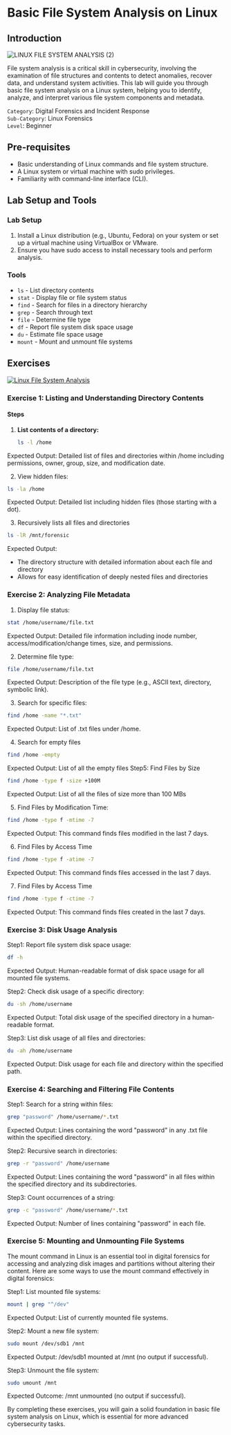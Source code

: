 # Basic File System Analysis on Linux

## Introduction
![LINUX FILE SYSTEM ANALYSIS (2)](https://github.com/user-attachments/assets/cba57d46-96e3-4547-a980-b1b3386f7ecd)

File system analysis is a critical skill in cybersecurity, involving the examination of file structures and contents to detect anomalies, recover data, and understand system activities. This lab will guide you through basic file system analysis on a Linux system, helping you to identify, analyze, and interpret various file system components and metadata.   

`Category`: Digital Forensics and Incident Response   
`Sub-Category`: Linux Forensics   
`Level`: Beginner   

## Pre-requisites

- Basic understanding of Linux commands and file system structure.
- A Linux system or virtual machine with sudo privileges.
- Familiarity with command-line interface (CLI).

## Lab Setup and Tools

### Lab Setup

1. Install a Linux distribution (e.g., Ubuntu, Fedora) on your system or set up a virtual machine using VirtualBox or VMware.
2. Ensure you have sudo access to install necessary tools and perform analysis.

### Tools

- `ls` - List directory contents
- `stat` - Display file or file system status
- `find` - Search for files in a directory hierarchy
- `grep` - Search through text
- `file` - Determine file type
- `df` - Report file system disk space usage
- `du` - Estimate file space usage
- `mount` - Mount and unmount file systems

## Exercises

[![Linux File System Analysis](https://img.youtube.com/vi/6Z8gRMZCg5c/0.jpg)](https://www.youtube.com/watch?v=6Z8gRMZCg5c)

### Exercise 1: Listing and Understanding Directory Contents

#### Steps

1. **List contents of a directory:**
   ```bash
   ls -l /home
Expected Output: Detailed list of files and directories within /home including permissions, owner, group, size, and modification date.

2. View hidden files:

```bash
ls -la /home
```

Expected Output: Detailed list including hidden files (those starting with a dot).

3.  Recursively lists all files and directories

```bash
ls -lR /mnt/forensic
```
Expected Output:

- The directory structure with detailed information about each file and directory
- Allows for easy identification of deeply nested files and directories

### Exercise 2: Analyzing File Metadata

1. Display file status:

```bash
stat /home/username/file.txt
```
Expected Output: Detailed file information including inode number, access/modification/change times, size, and permissions.

2. Determine file type:

```bash
file /home/username/file.txt
```
Expected Output: Description of the file type (e.g., ASCII text, directory, symbolic link).

3. Search for specific files:

```bash
find /home -name "*.txt"
```
Expected Output: List of .txt files under /home.

4. Search for empty files

```bash
find /home -empty
```
Expected Output: List of all the empty files
Step5: Find Files by Size

```sh
find /home -type f -size +100M
```
Expected Output: List of all the files of size more than 100 MBs

5. Find Files by Modification Time:

```sh
find /home -type f -mtime -7
```
Expected Output: This command finds files modified in the last 7 days.

6. Find Files by Access Time

```sh
find /home -type f -atime -7

```
Expected Output: This command finds files accessed in the last 7 days.

7. Find Files by Access Time

```sh
find /home -type f -ctime -7

```
Expected Output: This command finds files created in the last 7 days.




### Exercise 3: Disk Usage Analysis

Step1: Report file system disk space usage:

```bash
df -h
```
Expected Output: Human-readable format of disk space usage for all mounted file systems.

Step2: Check disk usage of a specific directory:

```bash
du -sh /home/username
```
Expected Output: Total disk usage of the specified directory in a human-readable format.

Step3: List disk usage of all files and directories:

```bash
du -ah /home/username
```
Expected Output: Disk usage for each file and directory within the specified path.

### Exercise 4: Searching and Filtering File Contents

Step1: Search for a string within files:

```bash
grep "password" /home/username/*.txt
```
Expected Output: Lines containing the word "password" in any .txt file within the specified directory.

Step2: Recursive search in directories:

```bash
grep -r "password" /home/username
```
Expected Output: Lines containing the word "password" in all files within the specified directory and its subdirectories.

Step3: Count occurrences of a string:

```bash
grep -c "password" /home/username/*.txt
```
Expected Output: Number of lines containing "password" in each file.

### Exercise 5: Mounting and Unmounting File Systems
The mount command in Linux is an essential tool in digital forensics for accessing and analyzing disk images and partitions without altering their content. Here are some ways to use the mount command effectively in digital forensics:

Step1: List mounted file systems:

```bash
mount | grep "^/dev"
```
Expected Output: List of currently mounted file systems.

Step2: Mount a new file system:

```bash
sudo mount /dev/sdb1 /mnt
```
Expected Output: /dev/sdb1 mounted at /mnt (no output if successful).

Step3: Unmount the file system:

```bash
sudo umount /mnt
```
Expected Outcome: /mnt unmounted (no output if successful).

By completing these exercises, you will gain a solid foundation in basic file system analysis on Linux, which is essential for more advanced cybersecurity tasks.
